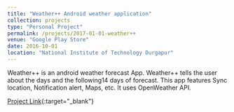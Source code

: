 ```yaml
---
title: "Weather++ Android weather application"
collection: projects
type: "Personal Project"
permalink: /projects/2017-01-01-weather++
venue: "Google Play Store"
date: 2016-10-01
location: "National Institute of Technology Durgapur"
---
```


Weather++ is an android weather forecast App. Weather++ tells the user about the days and the following14 days of forecast. This app features Sync location, Notification alert, Maps, etc. It uses OpenWeather API.

[Project Link](https://apkpure.com/es/weather/com.lokeshkvn.android.weather){:target="_blank"}